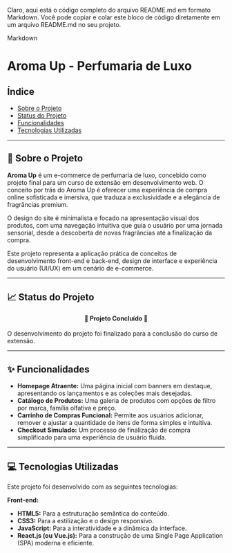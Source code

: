 Claro, aqui está o código completo do arquivo README.md em formato Markdown. Você pode copiar e colar este bloco de código diretamente em um arquivo README.md no seu projeto.

Markdown

# Aroma Up - Perfumaria de Luxo

##  Índice

- [Sobre o Projeto](#sobre-o-projeto)
- [Status do Projeto](#status-do-projeto)
- [Funcionalidades](#funcionalidades)
- [Tecnologias Utilizadas](#tecnologias-utilizadas)

---

## 📜 Sobre o Projeto

**Aroma Up** é um e-commerce de perfumaria de luxo, concebido como projeto final para um curso de extensão em desenvolvimento web. O conceito por trás do Aroma Up é oferecer uma experiência de compra online sofisticada e imersiva, que traduza a exclusividade e a elegância de fragrâncias premium.

O design do site é minimalista e focado na apresentação visual dos produtos, com uma navegação intuitiva que guia o usuário por uma jornada sensorial, desde a descoberta de novas fragrâncias até a finalização da compra.

Este projeto representa a aplicação prática de conceitos de desenvolvimento front-end e back-end, design de interface e experiência do usuário (UI/UX) em um cenário de e-commerce.

---

## 📈 Status do Projeto

<h4 align="center">
  🚧  Projeto Concluído  🚧
</h4>

O desenvolvimento do projeto foi finalizado para a conclusão do curso de extensão.

---

## ✨ Funcionalidades

-   **Homepage Atraente:** Uma página inicial com banners em destaque, apresentando os lançamentos e as coleções mais desejadas.
-   **Catálogo de Produtos:** Uma galeria de produtos com opções de filtro por marca, família olfativa e preço.
-   **Carrinho de Compras Funcional:** Permite aos usuários adicionar, remover e ajustar a quantidade de itens de forma simples e intuitiva.
-   **Checkout Simulado:** Um processo de finalização de compra simplificado para uma experiência de usuário fluida.

---

## 💻 Tecnologias Utilizadas

Este projeto foi desenvolvido com as seguintes tecnologias:

**Front-end:**
-   **HTML5:** Para a estruturação semântica do conteúdo.
-   **CSS3:** Para a estilização e o design responsivo.
-   **JavaScript:** Para a interatividade e a dinâmica da interface.
-   **React.js (ou Vue.js):** Para a construção de uma Single Page Application (SPA) moderna e eficiente.

